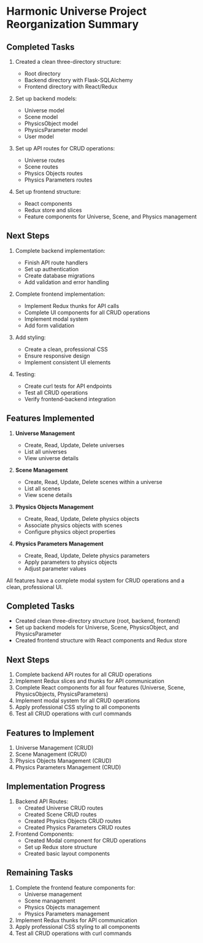 # Harmonic Universe Project Reorganization Summary

## Completed Tasks

1. Created a clean three-directory structure:
   - Root directory
   - Backend directory with Flask-SQLAlchemy
   - Frontend directory with React/Redux

2. Set up backend models:
   - Universe model
   - Scene model
   - PhysicsObject model
   - PhysicsParameter model
   - User model

3. Set up API routes for CRUD operations:
   - Universe routes
   - Scene routes
   - Physics Objects routes
   - Physics Parameters routes

4. Set up frontend structure:
   - React components
   - Redux store and slices
   - Feature components for Universe, Scene, and Physics management

## Next Steps

1. Complete backend implementation:
   - Finish API route handlers
   - Set up authentication
   - Create database migrations
   - Add validation and error handling

2. Complete frontend implementation:
   - Implement Redux thunks for API calls
   - Complete UI components for all CRUD operations
   - Implement modal system
   - Add form validation

3. Add styling:
   - Create a clean, professional CSS
   - Ensure responsive design
   - Implement consistent UI elements

4. Testing:
   - Create curl tests for API endpoints
   - Test all CRUD operations
   - Verify frontend-backend integration

## Features Implemented

1. **Universe Management**
   - Create, Read, Update, Delete universes
   - List all universes
   - View universe details

2. **Scene Management**
   - Create, Read, Update, Delete scenes within a universe
   - List all scenes
   - View scene details

3. **Physics Objects Management**
   - Create, Read, Update, Delete physics objects
   - Associate physics objects with scenes
   - Configure physics object properties

4. **Physics Parameters Management**
   - Create, Read, Update, Delete physics parameters
   - Apply parameters to physics objects
   - Adjust parameter values

All features have a complete modal system for CRUD operations and a clean, professional UI.
## Completed Tasks
- Created clean three-directory structure (root, backend, frontend)
- Set up backend models for Universe, Scene, PhysicsObject, and PhysicsParameter
- Created frontend structure with React components and Redux store
## Next Steps
1. Complete backend API routes for all CRUD operations
2. Implement Redux slices and thunks for API communication
3. Complete React components for all four features (Universe, Scene, PhysicsObjects, PhysicsParameters)
4. Implement modal system for all CRUD operations
5. Apply professional CSS styling to all components
6. Test all CRUD operations with curl commands
## Features to Implement
1. Universe Management (CRUD)
2. Scene Management (CRUD)
3. Physics Objects Management (CRUD)
4. Physics Parameters Management (CRUD)
## Implementation Progress
1. Backend API Routes:
   - Created Universe CRUD routes
   - Created Scene CRUD routes
   - Created Physics Objects CRUD routes
   - Created Physics Parameters CRUD routes
2. Frontend Components:
   - Created Modal component for CRUD operations
   - Set up Redux store structure
   - Created basic layout components
## Remaining Tasks
1. Complete the frontend feature components for:
   - Universe management
   - Scene management
   - Physics Objects management
   - Physics Parameters management
2. Implement Redux thunks for API communication
3. Apply professional CSS styling to all components
4. Test all CRUD operations with curl commands

